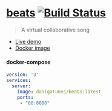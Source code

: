 [beats](https://beats.gatunes.com/)
[![Build Status](https://travis-ci.org/danielesteban/beats.svg?branch=master)](https://travis-ci.org/danielesteban/beats)
==

> A virtual collaborative song

 * [Live demo](https://beats.gatunes.com/)
 * [Docker image](https://hub.docker.com/r/danigatunes/beats)

#### docker-compose

```yaml
version: '3'
services:
  server:
    image: danigatunes/beats:latest
    ports:
     - "80:8080"
```

